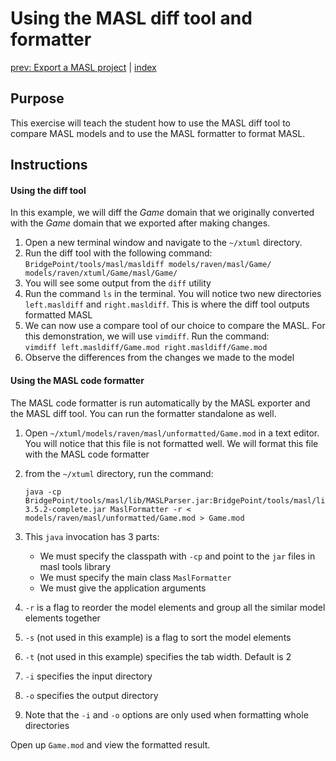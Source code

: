 Using the MASL diff tool and formatter
======================================

[prev: Export a MASL project](exercise7.md) | [index](README.md)

## Purpose

This exercise will teach the student how to use the MASL diff tool to compare
MASL models and to use the MASL formatter to format MASL.

## Instructions

#### Using the diff tool

In this example, we will diff the _Game_ domain that we originally converted
with the _Game_ domain that we exported after making changes.

1. Open a new terminal window and navigate to the `~/xtuml` directory.  
2. Run the diff tool with the following command:  
    `BridgePoint/tools/masl/masldiff models/raven/masl/Game/ models/raven/xtuml/Game/masl/Game/`  
3. You will see some output from the `diff` utility  
4. Run the command `ls` in the terminal. You will notice two new directories
`left.masldiff` and `right.masldiff`. This is where the diff tool outputs
formatted MASL  
5. We can now use a compare tool of our choice to compare the MASL. For this
demonstration, we will use `vimdiff`. Run the command:  
    `vimdiff left.masldiff/Game.mod right.masldiff/Game.mod`  
6. Observe the differences from the changes we made to the model  

#### Using the MASL code formatter

The MASL code formatter is run automatically by the MASL exporter and the MASL
diff tool. You can run the formatter standalone as well.

1. Open `~/xtuml/models/raven/masl/unformatted/Game.mod` in a text editor. You
will notice that this file is not formatted well. We will format this file with
the MASL code formatter  
2. from the `~/xtuml` directory, run the command:  

    ```
    java -cp BridgePoint/tools/masl/lib/MASLParser.jar:BridgePoint/tools/masl/lib/antlr-3.5.2-complete.jar MaslFormatter -r < models/raven/masl/unformatted/Game.mod > Game.mod
    ```

3. This `java` invocation has 3 parts:  
    * We must specify the classpath with `-cp` and point to the `jar` files in masl tools library  
    * We must specify the main class `MaslFormatter`  
    * We must give the application arguments
4. `-r` is a flag to reorder the model elements and group all
the similar model elements together  
5. `-s` (not used in this example) is a flag to sort the model elements  
6. `-t` (not used in this example) specifies the tab width. Default is 2  
7. `-i` specifies the input directory  
8. `-o` specifies the output directory  
9. Note that the `-i` and `-o` options are only used when formatting whole
directories  

Open up `Game.mod` and view the formatted result.
